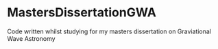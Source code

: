 # MastersDissertationGWA
Code written whilst studying for my masters dissertation on Graviational Wave Astronomy
